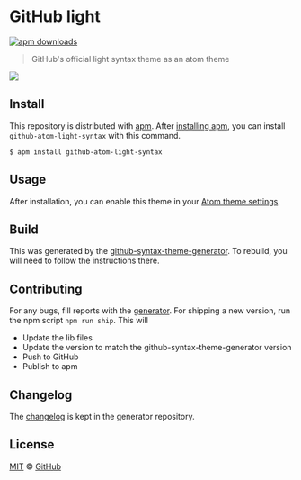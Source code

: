 # GitHub light

[![apm downloads](https://img.shields.io/apm/dm/github-atom-light-syntax.svg?maxAge=2592000)](https://atom.io/packages/github-atom-light-syntax)

> GitHub's official light syntax theme as an atom theme

![](https://cloud.githubusercontent.com/assets/54012/16179343/c0a78672-3630-11e6-80b1-eb0a0b647225.png)

## Install

This repository is distributed with [apm][apm]. After [installing apm][install-apm], you can install `github-atom-light-syntax` with this command.

```
$ apm install github-atom-light-syntax
```

## Usage

After installation, you can enable this theme in your [Atom theme settings](http://flight-manual.atom.io/using-atom/sections/atom-packages/#_atom_themes).

## Build

This was generated by the [github-syntax-theme-generator](https://github.com/primer/github-syntax-theme-generator). To rebuild, you will need to follow the instructions there.

## Contributing

For any bugs, fill reports with the [generator](https://github.com/primer/github-syntax-theme-generator/issues). For shipping a new version, run the npm script `npm run ship`. This will

- Update the lib files
- Update the version to match the github-syntax-theme-generator version
- Push to GitHub
- Publish to apm

## Changelog

The [changelog](https://github.com/primer/github-syntax-theme-generator/blob/master/CHANGELOG.md) is kept in the generator repository.

## License

[MIT](./LICENSE) &copy; [GitHub](https://github.com/)

[docs]: http://primercss.io/
[npm]: https://www.npmjs.com/
[install-npm]: https://docs.npmjs.com/getting-started/installing-node
[install-apm]: https://github.com/atom/apm#installing
[sass]: http://sass-lang.com/
[apm]: https://atom.io/themes
